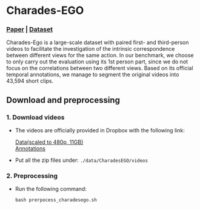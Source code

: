 # Charades-EGO

### [Paper](https://arxiv.org/pdf/1804.09627.pdf) | [Dataset](https://prior.allenai.org/projects/charades-ego)

Charades-Ego is a large-scale dataset with paired first- and third-person videos to facilitate the investigation of the intrinsic correspondence between different views for the same action. In our benchmark, we choose to only carry out the evaluation using its 1st person part, since we do not focus on the correlations between two different views. Based on its official temporal annotations, we manage to segment the original videos into 43,594 short clips.

## Download and preprocessing

### 1. Download videos

- The videos are officially provided in Dropbox with the following link:

    [Data(scaled to 480p, 11GB)](https://ai2-public-datasets.s3-us-west-2.amazonaws.com/charades/CharadesEgo_v1_480.tar)<br>
    [Annotations](https://ai2-public-datasets.s3-us-west-2.amazonaws.com/charades/CharadesEgo.zip)


- Put all the zip files under:  `./data/CharadesEGO/videos`

### 2. Preprocessing

- Run the following command: 
    ```
    bash prerpocess_charadesego.sh
    ```
